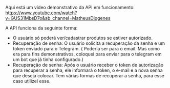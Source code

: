 Aqui está um vídeo demonstrativo da API em funcionamento: https://www.youtube.com/watch?v=GUS31MbsD7o&ab_channel=MatheusDiogenes

A API funciona da seguinte forma:
- O usuário só poderá ver/cadastrar produtos se estiver autorizado.
- Recuperação de senha: O usuário solicita a recuperação da senha e um token enviado para o Telegram. ( Poderia ser para o email. Mas como era para fins demonstrativos, coloquei para enviar para o telegram em um bot que já tinha configurado.) 
- Recuperação de senha: Após o usuário receber o token de autorização para recuperar a senha, ele informará o token, o e-mail e a nova senha que deseja colocar.
Tem várias formas de recuperar a senha, para esse caso utilizei esse.